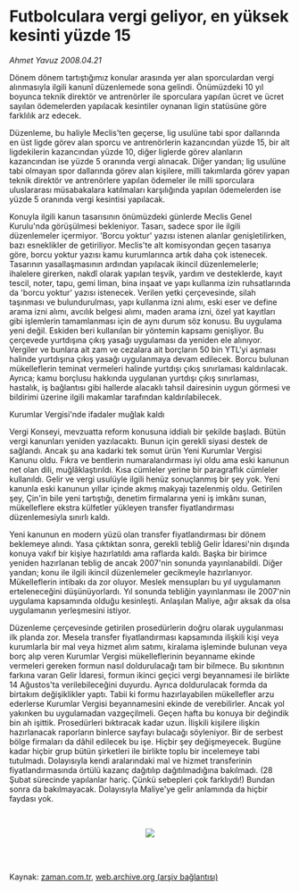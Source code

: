 # Futbolculara vergi geliyor, en yüksek kesinti yüzde 15

*Ahmet Yavuz 2008.04.21*

<tr><td class="metin" colspan="2" style="padding-top: 20px; padding-left: 5px; padding-right: 10px;">Dönem dönem tartıştığımız konular arasında yer alan sporculardan vergi alınmasıyla ilgili kanunî düzenlemede sona gelindi. Önümüzdeki 10 yıl boyunca teknik direktör ve antrenörler ile sporculara yapılan ücret ve ücret sayılan ödemelerden yapılacak kesintiler oynanan ligin statüsüne göre farklılık arz edecek.</td></tr><tr><td class="metin" colspan="2" style="padding-top: 20px; padding-left: 5px; padding-right: 10px;"><p> Düzenleme, bu haliyle Meclis'ten geçerse, lig usulüne tabi spor dallarında en üst ligde görev alan sporcu ve antrenörlerin kazancından yüzde 15, bir alt ligdekilerin kazancından yüzde 10, diğer liglerde görev alanların kazancından ise yüzde 5 oranında vergi alınacak. Diğer yandan; lig usulüne tabi olmayan spor dallarında görev alan kişilere, milli takımlarda görev yapan teknik direktör ve antrenörlere yapılan ödemeler ile milli sporculara uluslararası müsabakalara katılmaları karşılığında yapılan ödemelerden ise yüzde 5 oranında vergi kesintisi yapılacak.
<p> Konuyla ilgili kanun tasarısının önümüzdeki günlerde Meclis Genel Kurulu'nda görüşülmesi bekleniyor. Tasarı, sadece spor ile ilgili düzenlemeler içermiyor. 'Borcu yoktur' yazısı istenen alanlar genişletilirken, bazı esneklikler de getiriliyor. Meclis'te alt komisyondan geçen tasarıya göre, borcu yoktur yazısı kamu kurumlarınca artık daha çok istenecek. Tasarının yasallaşmasının ardından yapılacak ikincil düzenlemelerle; ihalelere girerken, nakdî olarak yapılan teşvik, yardım ve desteklerde, kayıt tescil, noter, tapu, gemi liman, bina inşaat ve yapı kullanma izin ruhsatlarında da 'borcu yoktur' yazısı istenecek. Verilen yetki çerçevesinde, silah taşınması ve bulundurulması, yapı kullanma izni alımı, eski eser ve define arama izni alımı, avcılık belgesi alımı, maden arama izni, özel yat kayıtları gibi işlemlerin tamamlanması için de aynı durum söz konusu. Bu uygulama yeni değil. Eskiden beri kullanılan bir yöntemin kapsamı genişliyor. Bu çerçevede yurtdışına çıkış yasağı uygulaması da yeniden ele alınıyor. Vergiler ve bunlara ait zam ve cezalara ait borçların 50 bin YTL'yi aşması halinde yurtdışına çıkış yasağı uygulanmaya devam edilecek. Borcu bulunan mükelleflerin teminat vermeleri halinde yurtdışı çıkış sınırlaması kaldırılacak. Ayrıca; kamu borçlusu hakkında uygulanan yurtdışı çıkış sınırlaması, hastalık, iş bağlantısı gibi hallerde alacaklı tahsil dairesinin uygun görmesi ve bildirimi üzerine ilgili makamlar tarafından kaldırılabilecek.
<p>Kurumlar Vergisi'nde ifadaler muğlak kaldı 
<p>Vergi Konseyi, mevzuatta reform konusuna iddialı bir şekilde başladı. Bütün vergi kanunları yeniden yazılacaktı. Bunun için gerekli siyasi destek de sağlandı. Ancak şu ana kadarki tek somut ürün Yeni Kurumlar Vergisi Kanunu oldu. Fıkra ve bentlerin numaralandırması iyi oldu ama eski kanunun net olan dili, muğlâklaştırıldı. Kısa cümleler yerine bir paragraflık cümleler kullanıldı. Gelir ve vergi usulüyle ilgili henüz sonuçlanmış bir şey yok. Yeni kanunla eski kanunun yıllar içinde akmış makyajı tazelenmiş oldu. Getirilen şey, Çin'in bile yeni tartıştığı, denetim firmalarına yeni iş imkânı sunan, mükelleflere ekstra külfetler yükleyen transfer fiyatlandırması düzenlemesiyla sınırlı kaldı. 
<p> Yeni kanunun en modern yüzü olan transfer fiyatlandırması bir dönem beklemeye alındı. Yasa çıktıktan sonra, gerekli tebliğ Gelir İdaresi'nin dışında konuya vakıf bir kişiye hazırlatıldı ama raflarda kaldı. Başka bir birimce yeniden hazırlanan teblig de ancak 2007'nin sonunda yayınlanabildi. Diğer yandan; konu ile ilgili ikincil düzenlemeler gecikmeyle hazırlanıyor. Mükelleflerin intibakı da zor oluyor. Meslek mensupları bu yıl uygulamanın erteleneceğini düşünüyorlardı. Yıl sonunda tebliğin yayınlanması ile 2007'nin uygulama kapsamında olduğu kesinleşti. Anlaşılan Maliye, ağır aksak da olsa uygulamanın yerleşmesini istiyor. 
<p> Düzenleme çerçevesinde getirilen prosedürlerin doğru olarak uygulanması ilk planda zor. Mesela transfer fiyatlandırması kapsamında ilişkili kişi veya kurumlarla bir mal veya hizmet alım satımı, kiralama işleminde bulunan veya borç alıp veren Kurumlar Vergisi mükelleflerinin beyanname ekinde vermeleri gereken formun nasıl doldurulacağı tam bir bilmece. Bu sıkıntının farkına varan Gelir İdaresi, formun ikinci geçici vergi beyannamesi ile birlikte 14 Ağustos'ta verilebileceğini duyurdu. Ayrıca doldurulacak formda da birtakım değişiklikler yaptı. Tabii ki formu hazırlayabilen mükellefler arzu ederlerse Kurumlar Vergisi beyannamesini ekinde de verebilirler. Ancak yol yakınken bu uygulamadan vazgeçilmeli. Geçen hafta bu konuya bir değindik bin ah işittik. Prosedürleri bıktıracak kadar uzun. İlişkili kişilere ilişkin hazırlanacak raporların binlerce sayfayı bulacağı söyleniyor. Bir de serbest bölge firmaları da dâhil edilecek bu işe. Hiçbir şey değişmeyecek. Bugüne kadar hiçbir grup bütün şirketleri ile birlikte toplu bir incelemeye tabi tutulmadı. Dolayısıyla kendi aralarındaki mal ve hizmet transferinin fiyatlandırmasında örtülü kazanç dağıtılıp dağıtılmadığına bakılmadı. (28 Şubat sürecinde yapılanlar hariç. Çünkü sebepleri çok farklıydı!) Bundan sonra da bakılmayacak. Dolayısıyla Maliye'ye gelir anlamında da hiçbir faydası yok.
<p><br/>
<p><p align="center"><img border="0" src="http://web.archive.org/web/20080621042908im_/http://medya.zaman.com.tr/2008/04/21/vergi.jpg"/>
<p><br/><br/></p></p></p></p></p></p></p></p></p></p></td></tr>

Kaynak: [zaman.com.tr](http://zaman.com.tr/yazar.do?yazino=679421), [web.archive.org (arşiv bağlantısı)](http://web.archive.org/web/20080621042908/http://www.zaman.com.tr:80/yazar.do?yazino=679421)
